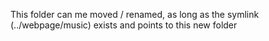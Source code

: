 This folder can me moved / renamed, as long as the symlink (../webpage/music) exists and points to this new folder
